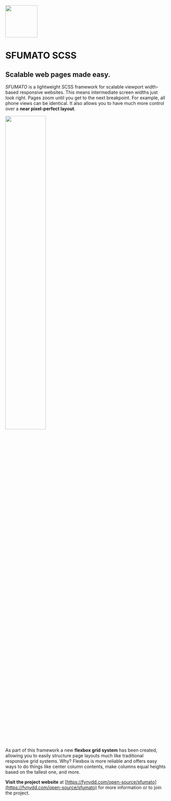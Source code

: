 <img src="https://fynydd.com/images/sfumato-icon.png" width="100" />

# SFUMATO SCSS

## Scalable web pages made easy.

*SFUMATO* is a lightweight SCSS framework for scalable viewport width-based responsive websites. This means intermediate screen widths just look right. Pages zoom until you get to the next breakpoint. For example, all phone views can be identical. It also allows you to have much more control over a **near pixel-perfect layout**.

<img src="https://fynydd.com/media/1818/scaling-example.gif" width="50%" />   

As part of this framework a new **flexbox grid system** has been created, allowing you to easily structure page layouts much like traditional responsive grid systems. Why? Flexbox is more reliable and offers easy ways to do things like center column contents, make columns equal heights based on the tallest one, and more.

**Visit the project website** at [https://fynydd.com/open-source/sfumato](https://fynydd.com/open-source/sfumato) for more information or to join the project.
